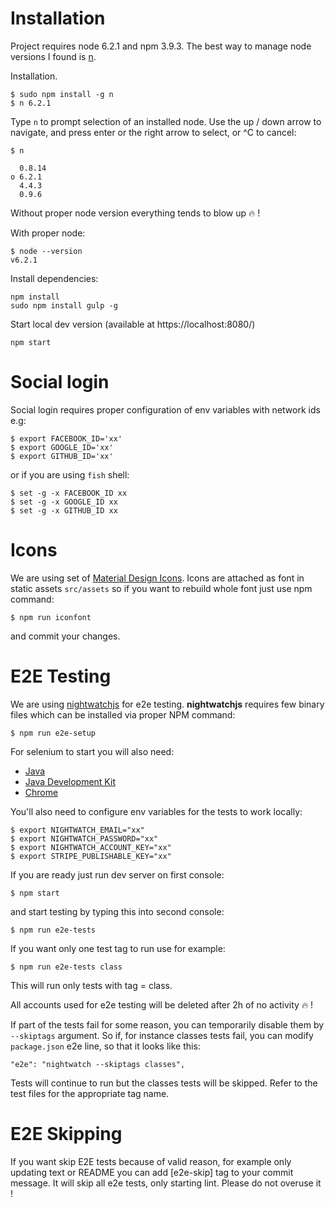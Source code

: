 # Installation

Project requires node 6.2.1 and npm 3.9.3. The best way to manage node versions
I found is [n](https://github.com/tj/n).

Installation.

    $ sudo npm install -g n
    $ n 6.2.1

Type `n` to prompt selection of an installed node.
Use the up / down arrow to navigate, and press enter or the right arrow to select, or ^C to cancel:

    $ n

      0.8.14
    ο 6.2.1
      4.4.3
      0.9.6


Without proper node version everything tends to blow up :fire: !

With proper node:

    $ node --version
    v6.2.1

Install dependencies:

    npm install
    sudo npm install gulp -g

Start local dev version (available at https://localhost:8080/)

    npm start


# Social login

Social login requires proper configuration of env variables with network ids e.g:

    $ export FACEBOOK_ID='xx'
    $ export GOOGLE_ID='xx'
    $ export GITHUB_ID='xx'

or if you are using `fish` shell:

    $ set -g -x FACEBOOK_ID xx
    $ set -g -x GOOGLE_ID xx
    $ set -g -x GITHUB_ID xx


# Icons

We are using set of [Material Design Icons](http://materialdesignicons.com/).
Icons are attached as font in static assets `src/assets` so if you want to rebuild whole font just use npm command:

    $ npm run iconfont

and commit your changes.


# E2E Testing

We are using [nightwatchjs](http://nightwatchjs.org/) for e2e testing.
**nightwatchjs** requires few binary files which can be installed via proper NPM command:

    $ npm run e2e-setup

For selenium to start you will also need:

* [Java](https://java.com/en/download/)
* [Java Development Kit](http://www.oracle.com/technetwork/java/javase/downloads/jdk8-downloads-2133151.html)
* [Chrome](https://www.google.com/chrome/)

You'll also need to configure env variables for the tests to work locally:

    $ export NIGHTWATCH_EMAIL="xx"
    $ export NIGHTWATCH_PASSWORD="xx"
    $ export NIGHTWATCH_ACCOUNT_KEY="xx"
    $ export STRIPE_PUBLISHABLE_KEY="xx"

If you are ready just run dev server on first console:

    $ npm start

and start testing by typing this into second console:

    $ npm run e2e-tests

If you want only one test tag to run use for example:

    $ npm run e2e-tests class

This will run only tests with tag = class.

All accounts used for e2e testing will be deleted after 2h of no activity :fire: !

If part of the tests fail for some reason, you can temporarily disable them by `--skiptags` argument. So if, for instance classes tests fail, you can modify `package.json` e2e line, so that it looks like this:

    "e2e": "nightwatch --skiptags classes",

Tests will continue to run but the classes tests will be skipped. Refer to the test files for the appropriate tag name.

# E2E Skipping

If you want skip E2E tests because of valid reason, for example only updating text or README you can add [e2e-skip] tag to your commit message.
It will skip all e2e tests, only starting lint.
Please do not overuse it !
